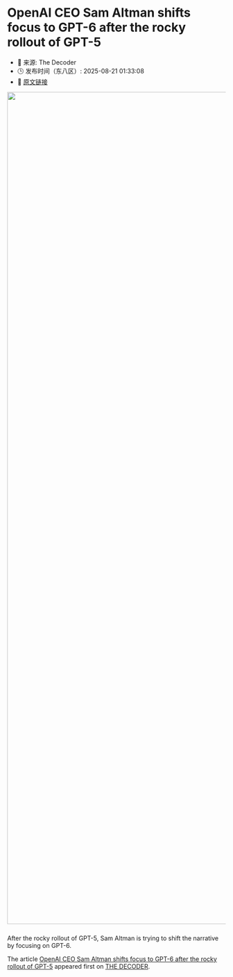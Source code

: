 # OpenAI CEO Sam Altman shifts focus to GPT-6 after the rocky rollout of GPT-5
- 📅 来源: The Decoder
- 🕒 发布时间（东八区）: 2025-08-21 01:33:08
- 🔗 [原文链接](https://the-decoder.com/openai-ceo-sam-altman-shifts-focus-to-gpt-6-after-the-rocky-rollout-of-gpt-5/)

<p><img alt="" class="attachment-full size-full wp-post-image" height="1080" src="https://the-decoder.com/wp-content/uploads/2025/06/openai_podcast_sam_altman.png" style="height: auto; margin-bottom: 10px;" width="1920" /></p>
<p>        After the rocky rollout of GPT-5, Sam Altman is trying to shift the narrative by focusing on GPT-6.</p>
<p>The article <a href="https://the-decoder.com/openai-ceo-sam-altman-shifts-focus-to-gpt-6-after-the-rocky-rollout-of-gpt-5/">OpenAI CEO Sam Altman shifts focus to GPT-6 after the rocky rollout of GPT-5</a> appeared first on <a href="https://the-decoder.com">THE DECODER</a>.</p>